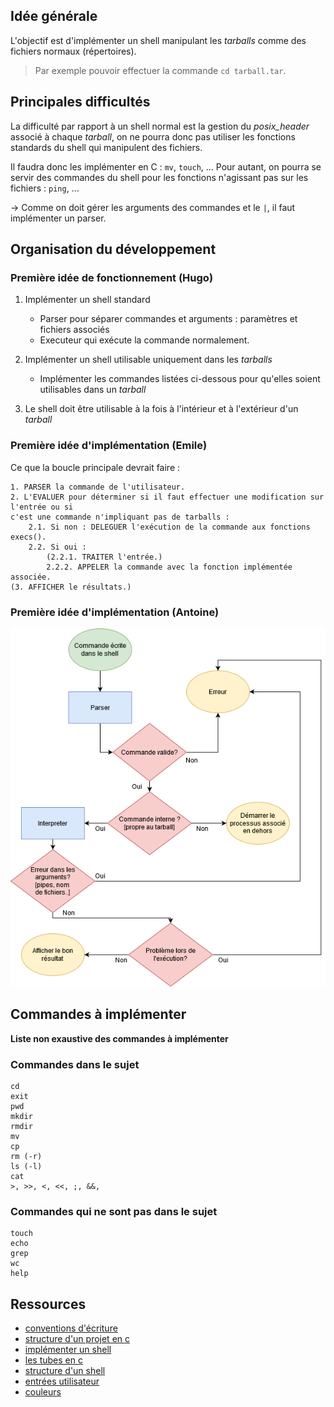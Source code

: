 ## Idée générale

L'objectif est d'implémenter un shell manipulant les *tarballs* comme des fichiers normaux (répertoires).

> Par exemple pouvoir effectuer la commande `cd tarball.tar`.

## Principales difficultés

La difficulté par rapport à un shell normal est la gestion du *posix_header*
associé à chaque *tarball*, on ne pourra donc pas utiliser les fonctions
standards du shell qui manipulent des fichiers.

Il faudra donc les implémenter en C : `mv`, `touch`, ...
Pour autant, on pourra se servir des commandes du shell pour les fonctions
n'agissant pas sur les fichiers : `ping`, ...

-> Comme on doit gérer les arguments des commandes et le `|`, il faut
implémenter un parser.


## Organisation du développement

### Première idée de fonctionnement (Hugo)

1. Implémenter un shell standard
    *   Parser pour séparer commandes et arguments : paramètres et fichiers associés
    *   Executeur qui exécute la commande normalement.

2. Implémenter un shell utilisable uniquement dans les *tarballs*
    *   Implémenter les commandes listées ci-dessous pour qu'elles soient utilisables dans un *tarball*

3. Le shell doit être utilisable à la fois à l'intérieur et à l'extérieur d'un *tarball*

### Première idée d'implémentation (Emile)

Ce que la boucle principale devrait faire :
```
1. PARSER la commande de l'utilisateur.
2. L'EVALUER pour déterminer si il faut effectuer une modification sur l'entrée ou si
c'est une commande n'impliquant pas de tarballs :
    2.1. Si non : DELEGUER l'exécution de la commande aux fonctions execs().
	2.2. Si oui :
		(2.2.1. TRAITER l'entrée.)
		2.2.2. APPELER la commande avec la fonction implémentée associée.
(3. AFFICHER le résultats.)
```

### Première idée d'implémentation (Antoine)

![Flowchart](png/FlowchartProject.png)

## Commandes à implémenter

**Liste non exaustive des commandes à implémenter**

### Commandes dans le sujet

    cd
    exit
    pwd
    mkdir
    rmdir
    mv
    cp
    rm (-r)
    ls (-l)
    cat
    >, >>, <, <<, ;, &&,

### Commandes qui ne sont pas dans le sujet

    touch
    echo
    grep
    wc
    help

## Ressources

*   [conventions d'écriture](https://users.ece.cmu.edu/~eno/coding/CCodingStandard.html)
*   [structure d'un projet en c](https://emmanuel-delahaye.developpez.com/tutoriels/c/bonnes-pratiques-codage-c/#LIV)
*   [implémenter un shell](https://brennan.io/2015/01/16/write-a-shell-in-c/)
*   [les tubes en c](https://aljensencprogramming.wordpress.com/2014/05/16/implementing-pipes-in-c/)
*   [structure d'un shell](https://www.cs.purdue.edu/homes/grr/SystemsProgrammingBook/Book/Chapter5-WritingYourOwnShell.pdf)
*   [entrées utilisateur](https://stackoverflow.com/questions/16248841/how-to-use-a-loop-function-with-user-input-in-c)
*   [couleurs](https://stackoverflow.com/questions/3585846/color-text-in-terminal-applications-in-unix)
